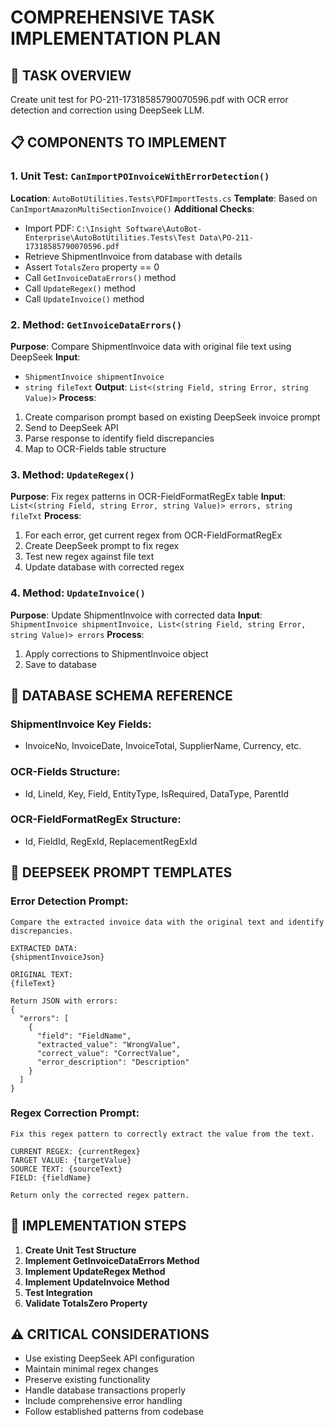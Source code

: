 # COMPREHENSIVE TASK IMPLEMENTATION PLAN

## 🎯 TASK OVERVIEW
Create unit test for PO-211-17318585790070596.pdf with OCR error detection and correction using DeepSeek LLM.

## 📋 COMPONENTS TO IMPLEMENT

### 1. Unit Test: `CanImportPOInvoiceWithErrorDetection()`
**Location**: `AutoBotUtilities.Tests\PDFImportTests.cs`
**Template**: Based on `CanImportAmazonMultiSectionInvoice()`
**Additional Checks**:
- Import PDF: `C:\Insight Software\AutoBot-Enterprise\AutoBotUtilities.Tests\Test Data\PO-211-17318585790070596.pdf`
- Retrieve ShipmentInvoice from database with details
- Assert `TotalsZero` property == 0
- Call `GetInvoiceDataErrors()` method
- Call `UpdateRegex()` method  
- Call `UpdateInvoice()` method

### 2. Method: `GetInvoiceDataErrors()`
**Purpose**: Compare ShipmentInvoice data with original file text using DeepSeek
**Input**: 
- `ShipmentInvoice shipmentInvoice`
- `string fileText`
**Output**: `List<(string Field, string Error, string Value)>`
**Process**:
1. Create comparison prompt based on existing DeepSeek invoice prompt
2. Send to DeepSeek API
3. Parse response to identify field discrepancies
4. Map to OCR-Fields table structure

### 3. Method: `UpdateRegex()`
**Purpose**: Fix regex patterns in OCR-FieldFormatRegEx table
**Input**: `List<(string Field, string Error, string Value)> errors, string fileTxt`
**Process**:
1. For each error, get current regex from OCR-FieldFormatRegEx
2. Create DeepSeek prompt to fix regex
3. Test new regex against file text
4. Update database with corrected regex

### 4. Method: `UpdateInvoice()`
**Purpose**: Update ShipmentInvoice with corrected data
**Input**: `ShipmentInvoice shipmentInvoice, List<(string Field, string Error, string Value)> errors`
**Process**:
1. Apply corrections to ShipmentInvoice object
2. Save to database

## 🔧 DATABASE SCHEMA REFERENCE

### ShipmentInvoice Key Fields:
- InvoiceNo, InvoiceDate, InvoiceTotal, SupplierName, Currency, etc.

### OCR-Fields Structure:
- Id, LineId, Key, Field, EntityType, IsRequired, DataType, ParentId

### OCR-FieldFormatRegEx Structure:
- Id, FieldId, RegExId, ReplacementRegExId

## 📝 DEEPSEEK PROMPT TEMPLATES

### Error Detection Prompt:
```
Compare the extracted invoice data with the original text and identify discrepancies.

EXTRACTED DATA:
{shipmentInvoiceJson}

ORIGINAL TEXT:
{fileText}

Return JSON with errors:
{
  "errors": [
    {
      "field": "FieldName",
      "extracted_value": "WrongValue", 
      "correct_value": "CorrectValue",
      "error_description": "Description"
    }
  ]
}
```

### Regex Correction Prompt:
```
Fix this regex pattern to correctly extract the value from the text.

CURRENT REGEX: {currentRegex}
TARGET VALUE: {targetValue}
SOURCE TEXT: {sourceText}
FIELD: {fieldName}

Return only the corrected regex pattern.
```

## 🧪 IMPLEMENTATION STEPS

1. **Create Unit Test Structure**
2. **Implement GetInvoiceDataErrors Method**
3. **Implement UpdateRegex Method** 
4. **Implement UpdateInvoice Method**
5. **Test Integration**
6. **Validate TotalsZero Property**

## ⚠️ CRITICAL CONSIDERATIONS

- Use existing DeepSeek API configuration
- Maintain minimal regex changes
- Preserve existing functionality
- Handle database transactions properly
- Include comprehensive error handling
- Follow established patterns from codebase
